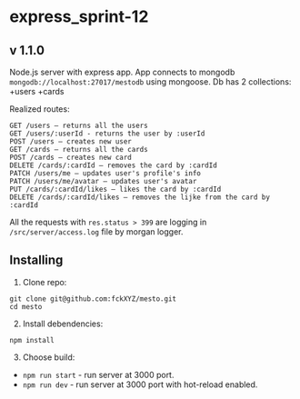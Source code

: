 # express_sprint-12

## v 1.1.0

Node.js server with express app.
App connects to mongodb `mongodb://localhost:27017/mestodb` using mongoose.
Db has 2 collections:
  +users
  +cards

Realized routes:
```
GET /users — returns all the users
GET /users/:userId - returns the user by :userId
POST /users — creates new user
GET /cards — returns all the cards
POST /cards — creates new card
DELETE /cards/:cardId — removes the card by :cardId
PATCH /users/me — updates user's profile's info
PATCH /users/me/avatar — updates user's avatar
PUT /cards/:cardId/likes — likes the card by :cardId
DELETE /cards/:cardId/likes — removes the lijke from the card by :cardId
```
All the requests with `res.status > 399` are logging in `/src/server/access.log` file by morgan logger.


## Installing

1. Clone repo:

```
git clone git@github.com:fckXYZ/mesto.git
cd mesto
```

2. Install debendencies:

```
npm install
```

3. Choose build:
  + `npm run start` - run server at 3000 port.
  + `npm run dev` - run server at 3000 port with hot-reload enabled.

